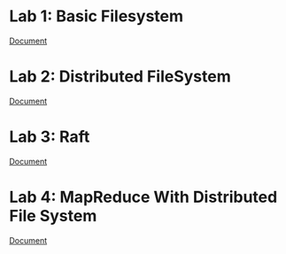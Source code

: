 # Lab 1: Basic Filesystem

[Document](./docs/lab1/lab1.md)

# Lab 2: Distributed FileSystem

[Document](./docs/lab2/lab2.md)

# Lab 3: Raft

[Document](./docs/lab/raft.md)

# Lab 4: MapReduce With Distributed File System

[Document](./docs/lab4/mr.md)
